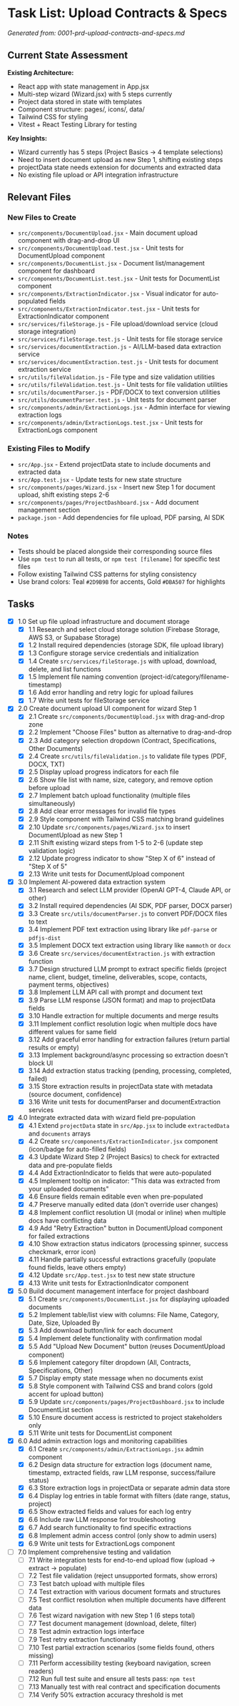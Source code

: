 # Task List: Upload Contracts & Specs

_Generated from: 0001-prd-upload-contracts-and-specs.md_

## Current State Assessment

**Existing Architecture:**
- React app with state management in App.jsx
- Multi-step wizard (Wizard.jsx) with 5 steps currently
- Project data stored in state with templates
- Component structure: pages/, icons/, data/
- Tailwind CSS for styling
- Vitest + React Testing Library for testing

**Key Insights:**
- Wizard currently has 5 steps (Project Basics → 4 template selections)
- Need to insert document upload as new Step 1, shifting existing steps
- projectData state needs extension for documents and extracted data
- No existing file upload or API integration infrastructure

## Relevant Files

### New Files to Create
- `src/components/DocumentUpload.jsx` - Main document upload component with drag-and-drop UI
- `src/components/DocumentUpload.test.jsx` - Unit tests for DocumentUpload component
- `src/components/DocumentList.jsx` - Document list/management component for dashboard
- `src/components/DocumentList.test.jsx` - Unit tests for DocumentList component
- `src/components/ExtractionIndicator.jsx` - Visual indicator for auto-populated fields
- `src/components/ExtractionIndicator.test.jsx` - Unit tests for ExtractionIndicator component
- `src/services/fileStorage.js` - File upload/download service (cloud storage integration)
- `src/services/fileStorage.test.js` - Unit tests for file storage service
- `src/services/documentExtraction.js` - AI/LLM-based data extraction service
- `src/services/documentExtraction.test.js` - Unit tests for document extraction service
- `src/utils/fileValidation.js` - File type and size validation utilities
- `src/utils/fileValidation.test.js` - Unit tests for file validation utilities
- `src/utils/documentParser.js` - PDF/DOCX to text conversion utilities
- `src/utils/documentParser.test.js` - Unit tests for document parser
- `src/components/admin/ExtractionLogs.jsx` - Admin interface for viewing extraction logs
- `src/components/admin/ExtractionLogs.test.jsx` - Unit tests for ExtractionLogs component

### Existing Files to Modify
- `src/App.jsx` - Extend projectData state to include documents and extracted data
- `src/App.test.jsx` - Update tests for new state structure
- `src/components/pages/Wizard.jsx` - Insert new Step 1 for document upload, shift existing steps 2-6
- `src/components/pages/ProjectDashboard.jsx` - Add document management section
- `package.json` - Add dependencies for file upload, PDF parsing, AI SDK

### Notes
- Tests should be placed alongside their corresponding source files
- Use `npm test` to run all tests, or `npm test [filename]` for specific test files
- Follow existing Tailwind CSS patterns for styling consistency
- Use brand colors: Teal `#2D9B9B` for accents, Gold `#DBA507` for highlights

## Tasks

- [x] 1.0 Set up file upload infrastructure and document storage
  - [x] 1.1 Research and select cloud storage solution (Firebase Storage, AWS S3, or Supabase Storage)
  - [x] 1.2 Install required dependencies (storage SDK, file upload library)
  - [x] 1.3 Configure storage service credentials and initialization
  - [x] 1.4 Create `src/services/fileStorage.js` with upload, download, delete, and list functions
  - [x] 1.5 Implement file naming convention (project-id/category/filename-timestamp)
  - [x] 1.6 Add error handling and retry logic for upload failures
  - [x] 1.7 Write unit tests for fileStorage service

- [x] 2.0 Create document upload UI component for wizard Step 1
  - [x] 2.1 Create `src/components/DocumentUpload.jsx` with drag-and-drop zone
  - [x] 2.2 Implement "Choose Files" button as alternative to drag-and-drop
  - [x] 2.3 Add category selection dropdown (Contract, Specifications, Other Documents)
  - [x] 2.4 Create `src/utils/fileValidation.js` to validate file types (PDF, DOCX, TXT)
  - [x] 2.5 Display upload progress indicators for each file
  - [x] 2.6 Show file list with name, size, category, and remove option before upload
  - [x] 2.7 Implement batch upload functionality (multiple files simultaneously)
  - [x] 2.8 Add clear error messages for invalid file types
  - [x] 2.9 Style component with Tailwind CSS matching brand guidelines
  - [x] 2.10 Update `src/components/pages/Wizard.jsx` to insert DocumentUpload as new Step 1
  - [x] 2.11 Shift existing wizard steps from 1-5 to 2-6 (update step validation logic)
  - [x] 2.12 Update progress indicator to show "Step X of 6" instead of "Step X of 5"
  - [x] 2.13 Write unit tests for DocumentUpload component

- [x] 3.0 Implement AI-powered data extraction system
  - [x] 3.1 Research and select LLM provider (OpenAI GPT-4, Claude API, or other)
  - [x] 3.2 Install required dependencies (AI SDK, PDF parser, DOCX parser)
  - [x] 3.3 Create `src/utils/documentParser.js` to convert PDF/DOCX files to text
  - [x] 3.4 Implement PDF text extraction using library like `pdf-parse` or `pdfjs-dist`
  - [x] 3.5 Implement DOCX text extraction using library like `mammoth` or `docx`
  - [x] 3.6 Create `src/services/documentExtraction.js` with extraction function
  - [x] 3.7 Design structured LLM prompt to extract specific fields (project name, client, budget, timeline, deliverables, scope, contacts, payment terms, objectives)
  - [x] 3.8 Implement LLM API call with prompt and document text
  - [x] 3.9 Parse LLM response (JSON format) and map to projectData fields
  - [x] 3.10 Handle extraction for multiple documents and merge results
  - [x] 3.11 Implement conflict resolution logic when multiple docs have different values for same field
  - [x] 3.12 Add graceful error handling for extraction failures (return partial results or empty)
  - [x] 3.13 Implement background/async processing so extraction doesn't block UI
  - [x] 3.14 Add extraction status tracking (pending, processing, completed, failed)
  - [x] 3.15 Store extraction results in projectData state with metadata (source document, confidence)
  - [x] 3.16 Write unit tests for documentParser and documentExtraction services

- [x] 4.0 Integrate extracted data with wizard field pre-population
  - [x] 4.1 Extend `projectData` state in `src/App.jsx` to include `extractedData` and `documents` arrays
  - [x] 4.2 Create `src/components/ExtractionIndicator.jsx` component (icon/badge for auto-filled fields)
  - [x] 4.3 Update Wizard Step 2 (Project Basics) to check for extracted data and pre-populate fields
  - [x] 4.4 Add ExtractionIndicator to fields that were auto-populated
  - [x] 4.5 Implement tooltip on indicator: "This data was extracted from your uploaded documents"
  - [x] 4.6 Ensure fields remain editable even when pre-populated
  - [x] 4.7 Preserve manually edited data (don't override user changes)
  - [x] 4.8 Implement conflict resolution UI (modal or inline) when multiple docs have conflicting data
  - [x] 4.9 Add "Retry Extraction" button in DocumentUpload component for failed extractions
  - [x] 4.10 Show extraction status indicators (processing spinner, success checkmark, error icon)
  - [x] 4.11 Handle partially successful extractions gracefully (populate found fields, leave others empty)
  - [x] 4.12 Update `src/App.test.jsx` to test new state structure
  - [x] 4.13 Write unit tests for ExtractionIndicator component

- [x] 5.0 Build document management interface for project dashboard
  - [x] 5.1 Create `src/components/DocumentList.jsx` for displaying uploaded documents
  - [x] 5.2 Implement table/list view with columns: File Name, Category, Date, Size, Uploaded By
  - [x] 5.3 Add download button/link for each document
  - [x] 5.4 Implement delete functionality with confirmation modal
  - [x] 5.5 Add "Upload New Document" button (reuses DocumentUpload component)
  - [x] 5.6 Implement category filter dropdown (All, Contracts, Specifications, Other)
  - [x] 5.7 Display empty state message when no documents exist
  - [x] 5.8 Style component with Tailwind CSS and brand colors (gold accent for upload button)
  - [x] 5.9 Update `src/components/pages/ProjectDashboard.jsx` to include DocumentList section
  - [x] 5.10 Ensure document access is restricted to project stakeholders only
  - [x] 5.11 Write unit tests for DocumentList component

- [x] 6.0 Add admin extraction logs and monitoring capabilities
  - [x] 6.1 Create `src/components/admin/ExtractionLogs.jsx` admin component
  - [x] 6.2 Design data structure for extraction logs (document name, timestamp, extracted fields, raw LLM response, success/failure status)
  - [x] 6.3 Store extraction logs in projectData or separate admin data store
  - [x] 6.4 Display log entries in table format with filters (date range, status, project)
  - [x] 6.5 Show extracted fields and values for each log entry
  - [x] 6.6 Include raw LLM response for troubleshooting
  - [x] 6.7 Add search functionality to find specific extractions
  - [x] 6.8 Implement admin access control (only show to admin users)
  - [x] 6.9 Write unit tests for ExtractionLogs component

- [ ] 7.0 Implement comprehensive testing and validation
  - [ ] 7.1 Write integration tests for end-to-end upload flow (upload → extract → populate)
  - [ ] 7.2 Test file validation (reject unsupported formats, show errors)
  - [ ] 7.3 Test batch upload with multiple files
  - [ ] 7.4 Test extraction with various document formats and structures
  - [ ] 7.5 Test conflict resolution when multiple documents have different data
  - [ ] 7.6 Test wizard navigation with new Step 1 (6 steps total)
  - [ ] 7.7 Test document management (download, delete, filter)
  - [ ] 7.8 Test admin extraction logs interface
  - [ ] 7.9 Test retry extraction functionality
  - [ ] 7.10 Test partial extraction scenarios (some fields found, others missing)
  - [ ] 7.11 Perform accessibility testing (keyboard navigation, screen readers)
  - [ ] 7.12 Run full test suite and ensure all tests pass: `npm test`
  - [ ] 7.13 Manually test with real contract and specification documents
  - [ ] 7.14 Verify 50% extraction accuracy threshold is met

